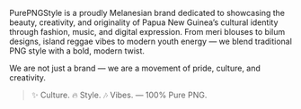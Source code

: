 PurePNGStyle is a proudly Melanesian brand dedicated to showcasing the beauty, creativity, and originality of Papua New Guinea’s cultural identity through fashion, music, and digital expression. From meri blouses to bilum designs, island reggae vibes to modern youth energy — we blend traditional PNG style with a bold, modern twist.

We are not just a brand — we are a movement of pride, culture, and creativity.

> ✨ Culture. 🔥 Style. 🎶 Vibes. — 100% Pure PNG.

